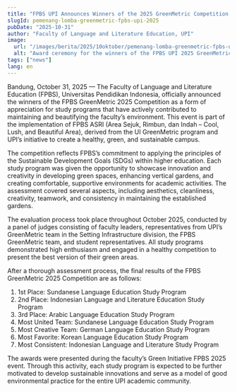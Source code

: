 ```yaml
---
title: "FPBS UPI Announces Winners of the 2025 GreenMetric Competition: A Tangible Commitment Toward a Healthy, Green, and Sustainable Campus"
slugId: pemenang-lomba-greenmetric-fpbs-upi-2025
pubDate: "2025-10-31"
author: "Faculty of Language and Literature Education, UPI"
image:
  url: "/images/berita/2025/10oktober/pemenang-lomba-greenmetric-fpbs-upi-2025.webp"
  alt: "Award ceremony for the winners of the FPBS UPI 2025 GreenMetric Competition at the Faculty of Language and Literature Education UPI"
tags: ["news"]
lang: en
---
```


Bandung, October 31, 2025 — The Faculty of Language and Literature Education (FPBS), Universitas Pendidikan Indonesia, officially announced the winners of the FPBS GreenMetric 2025 Competition as a form of appreciation for study programs that have actively contributed to maintaining and beautifying the faculty’s environment. This event is part of the implementation of FPBS ASRI (Area Sejuk, Rimbun, dan Indah – Cool, Lush, and Beautiful Area), derived from the UI GreenMetric program and UPI’s initiative to create a healthy, green, and sustainable campus.

The competition reflects FPBS’s commitment to applying the principles of the Sustainable Development Goals (SDGs) within higher education. Each study program was given the opportunity to showcase innovation and creativity in developing green spaces, enhancing vertical gardens, and creating comfortable, supportive environments for academic activities. The assessment covered several aspects, including aesthetics, cleanliness, creativity, teamwork, and consistency in maintaining the established gardens.

The evaluation process took place throughout October 2025, conducted by a panel of judges consisting of faculty leaders, representatives from UPI’s GreenMetric team in the Setting Infrastructure division, the FPBS GreenMetric team, and student representatives. All study programs demonstrated high enthusiasm and engaged in a healthy competition to present the best version of their green areas.

After a thorough assessment process, the final results of the FPBS GreenMetric 2025 Competition are as follows:

1. 1st Place: Sundanese Language Education Study Program  
2. 2nd Place: Indonesian Language and Literature Education Study Program  
3. 3rd Place: Arabic Language Education Study Program  
4. Most United Team: Sundanese Language Education Study Program  
5. Most Creative Team: German Language Education Study Program  
6. Most Favorite: Korean Language Education Study Program  
7. Most Consistent: Indonesian Language and Literature Study Program  

The awards were presented during the faculty’s Green Initiative FPBS 2025 event. Through this activity, each study program is expected to be further motivated to develop sustainable innovations and serve as a model of good environmental practice for the entire UPI academic community.
